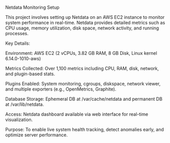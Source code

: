 Netdata Monitoring Setup

This project involves setting up Netdata on an AWS EC2 instance to monitor system performance in real-time. Netdata provides detailed metrics such as CPU usage, memory utilization, disk space, network activity, and running processes.

Key Details:

Environment: AWS EC2 (2 vCPUs, 3.82 GB RAM, 8 GB Disk, Linux kernel 6.14.0-1010-aws)

Metrics Collected: Over 1,100 metrics including CPU, RAM, disk, network, and plugin-based stats.

Plugins Enabled: System monitoring, cgroups, diskspace, network viewer, and multiple exporters (e.g., OpenMetrics, Graphite).

Database Storage: Ephemeral DB at /var/cache/netdata and permanent DB at /var/lib/netdata.

Access: Netdata dashboard available via web interface for real-time visualization.

Purpose:
To enable live system health tracking, detect anomalies early, and optimize server performance.
